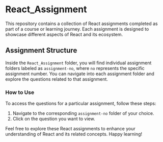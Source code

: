 # React_Assignment

This repository contains a collection of React assignments completed as part of a course or learning journey. Each assignment is designed to showcase different aspects of React and its ecosystem.

## Assignment Structure

Inside the `React_Assignment` folder, you will find individual assignment folders labeled as `assignment-no`, where `no` represents the specific assignment number. You can navigate into each assignment folder and explore the questions related to that assignment.

### How to Use

To access the questions for a particular assignment, follow these steps:

1. Navigate to the corresponding `assignment-no` folder of your choice.
2. Click on the question you want to view.

Feel free to explore these React assignments to enhance your understanding of React and its related concepts. Happy learning!

